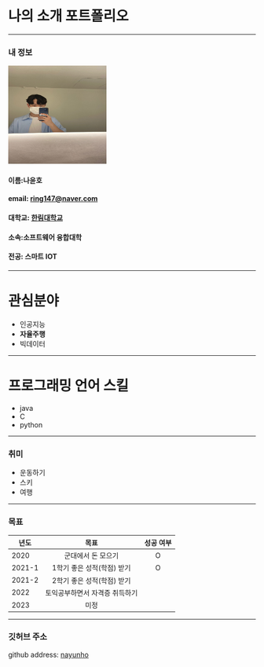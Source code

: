 # 나의 소개 포트폴리오
---
### 내 정보
<img src=img.md.jpg width=200 height=200>  

#### 이름:나윤호   
#### email: ring147@naver.com  
#### 대학교: [한림대학교][hallym]
#### 소속:소프트웨어 융합대학
#### 전공: 스마트 IOT
---
# 관심분야
* 인공지능
* **자율주행**
* 빅데이터
-----
# 프로그래밍 언어 스킬
* java 
* C
* python
 ---
 ### 취미
 * 운동하기
 * 스키
 * 여행
---
### 목표
|년도|목표|성공 여부|
|---|:---:|:---:|
|2020|군대에서 돈 모으기|O|
|2021-1|1학기 좋은 성적(학점) 받기|O|
|2021-2|2학기 좋은 성적(학점) 받기||
|2022|토익공부하면서 자격증 취득하기||
|2023|미정||

---
### 깃허브 주소
 github address: [nayunho][github]
 
 [github]: https://github.com/nayunho/
 [hallym]: https://www.hallym.ac.kr/
